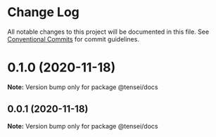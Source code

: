 # Change Log

All notable changes to this project will be documented in this file.
See [Conventional Commits](https://conventionalcommits.org) for commit guidelines.

# 0.1.0 (2020-11-18)

**Note:** Version bump only for package @tensei/docs





## 0.0.1 (2020-11-18)

**Note:** Version bump only for package @tensei/docs
